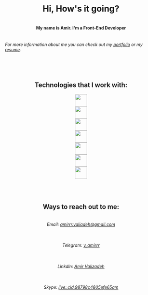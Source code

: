 <div style="width:100%;height:100%;display:flex;justify-content:center;align-items:center;flex-direction:column;">
  <h1>Hi, How's it going?</h1>
  <h4>My name is Amir. I'm a Front-End Developer</h4>
  <h6>For more information about me you can check out my <a href="https://amirvalizadeh.netlify.app/" target="_blank">portfolio</a> or my <a href="https://drive.google.com/file/d/1wZJ0K-Fez_pX9yQO2U_INKqFZbfSclMm/view?usp=sharing" target="_blank">resume</a>.</h6>
  <br>
  <br>
  <h2>Technologies that I work with:</h2>
  <img src="https://cdn.jsdelivr.net/gh/devicons/devicon/icons/html5/html5-original.svg" width="40" height="40" />
  <img src="https://cdn.jsdelivr.net/gh/devicons/devicon/icons/css3/css3-original.svg" width="40" height="40" />
  <img src="https://cdn.jsdelivr.net/gh/devicons/devicon/icons/javascript/javascript-original.svg" width="40" height="40" />
  <img src="https://cdn.jsdelivr.net/gh/devicons/devicon/icons/git/git-original.svg" width="40" height="40" />
  <img src="https://cdn.jsdelivr.net/gh/devicons/devicon/icons/react/react-original.svg" width="40" height="40" />
  <img src="https://cdn.jsdelivr.net/gh/devicons/devicon/icons/firebase/firebase-plain.svg" width="40" height="40" />
  <img src="https://cdn.jsdelivr.net/gh/devicons/devicon/icons/redux/redux-original.svg" width="40" height="40" />
  <br>
  <br>
  <br>
  <h2>Ways to reach out to me:</h2>
  <h6>Email: <a href="mailto:amirrr.valiadeh@gmail.com" target="_blank">amirrr.valiadeh@gmail.com</a></h6>
  <h6>Telegram: <a href="https://t.me/v_amirrr" target="_blank">v_amirrr</a></h6>
  <h6>LinkdIn: <a href="https://linkedin.com/in/amirvalizadeh" target="_blank">Amir Valizadeh</a></h6>
  <h6>Skype: <a href="https://join.skype.com/invite/MNV0cL3D8Jwf" target="_blank">live:.cid.98798c4805efe65am</a></h6>
</div>
